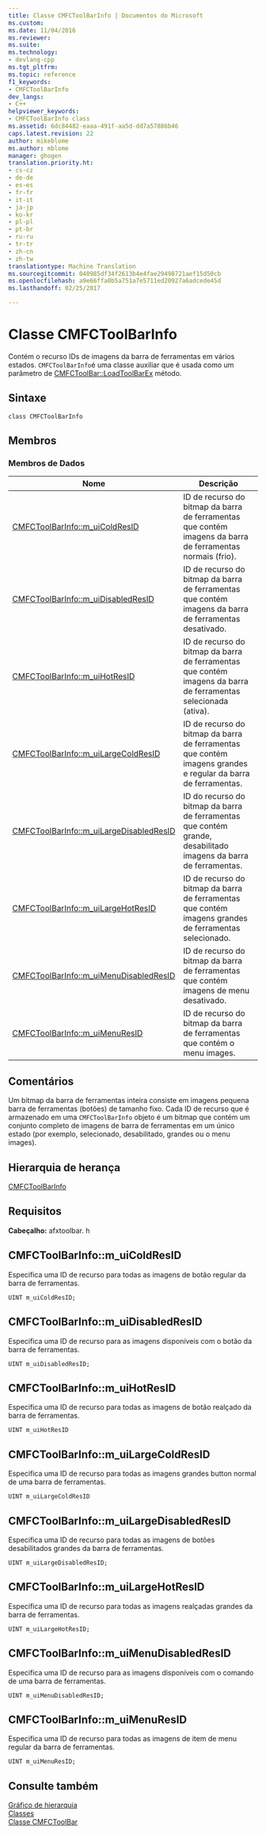 ```yaml
---
title: Classe CMFCToolBarInfo | Documentos do Microsoft
ms.custom: 
ms.date: 11/04/2016
ms.reviewer: 
ms.suite: 
ms.technology:
- devlang-cpp
ms.tgt_pltfrm: 
ms.topic: reference
f1_keywords:
- CMFCToolBarInfo
dev_langs:
- C++
helpviewer_keywords:
- CMFCToolBarInfo class
ms.assetid: 6dc84482-eaaa-491f-aa5d-dd7a57886b46
caps.latest.revision: 22
author: mikeblome
ms.author: mblome
manager: ghogen
translation.priority.ht:
- cs-cz
- de-de
- es-es
- fr-fr
- it-it
- ja-jp
- ko-kr
- pl-pl
- pt-br
- ru-ru
- tr-tr
- zh-cn
- zh-tw
translationtype: Machine Translation
ms.sourcegitcommit: 040985df34f2613b4e4fae29498721aef15d50cb
ms.openlocfilehash: a9e66ffa0b5a751a7e5711ed20927a6adcede45d
ms.lasthandoff: 02/25/2017

---
```

# <a name="cmfctoolbarinfo-class"></a>Classe CMFCToolBarInfo
Contém o recurso IDs de imagens da barra de ferramentas em vários estados. `CMFCToolBarInfo`é uma classe auxiliar que é usada como um parâmetro de [CMFCToolBar::LoadToolBarEx](../../mfc/reference/cmfctoolbar-class.md#loadtoolbarex) método.  
  
## <a name="syntax"></a>Sintaxe  
  
```  
class CMFCToolBarInfo  
```  
  
## <a name="members"></a>Membros  
  
### <a name="data-members"></a>Membros de Dados  
  
|Nome|Descrição|  
|----------|-----------------|  
|[CMFCToolBarInfo::m_uiColdResID](#m_uicoldresid)|ID de recurso do bitmap da barra de ferramentas que contém imagens da barra de ferramentas normais (frio).|  
|[CMFCToolBarInfo::m_uiDisabledResID](#m_uidisabledresid)|ID de recurso do bitmap da barra de ferramentas que contém imagens da barra de ferramentas desativado.|  
|[CMFCToolBarInfo::m_uiHotResID](#m_uihotresid)|ID de recurso do bitmap da barra de ferramentas que contém imagens da barra de ferramentas selecionada (ativa).|  
|[CMFCToolBarInfo::m_uiLargeColdResID](#m_uilargecoldresid)|ID de recurso do bitmap da barra de ferramentas que contém imagens grandes e regular da barra de ferramentas.|  
|[CMFCToolBarInfo::m_uiLargeDisabledResID](#m_uilargedisabledresid)|ID do recurso do bitmap da barra de ferramentas que contém grande, desabilitado imagens da barra de ferramentas.|  
|[CMFCToolBarInfo::m_uiLargeHotResID](#m_uilargehotresid)|ID de recurso do bitmap da barra de ferramentas que contém imagens grandes de ferramentas selecionado.|  
|[CMFCToolBarInfo::m_uiMenuDisabledResID](#m_uimenudisabledresid)|ID de recurso do bitmap da barra de ferramentas que contém imagens de menu desativado.|  
|[CMFCToolBarInfo::m_uiMenuResID](#m_uimenuresid)|ID de recurso do bitmap da barra de ferramentas que contém o menu images.|  
  
## <a name="remarks"></a>Comentários  
 Um bitmap da barra de ferramentas inteira consiste em imagens pequena barra de ferramentas (botões) de tamanho fixo. Cada ID de recurso que é armazenado em uma `CMFCToolBarInfo` objeto é um bitmap que contém um conjunto completo de imagens de barra de ferramentas em um único estado (por exemplo, selecionado, desabilitado, grandes ou o menu images).  
  
## <a name="inheritance-hierarchy"></a>Hierarquia de herança  
 [CMFCToolBarInfo](../../mfc/reference/cmfctoolbarinfo-class.md)  
  
## <a name="requirements"></a>Requisitos  
 **Cabeçalho:** afxtoolbar. h  
  
##  <a name="a-namemuicoldresida--cmfctoolbarinfomuicoldresid"></a><a name="m_uicoldresid"></a>CMFCToolBarInfo::m_uiColdResID  
 Especifica uma ID de recurso para todas as imagens de botão regular da barra de ferramentas.  
  
```  
UINT m_uiColdResID;  
```  
  
##  <a name="a-namemuidisabledresida--cmfctoolbarinfomuidisabledresid"></a><a name="m_uidisabledresid"></a>CMFCToolBarInfo::m_uiDisabledResID  
 Especifica uma ID de recurso para as imagens disponíveis com o botão da barra de ferramentas.  
  
```  
UINT m_uiDisabledResID;  
```  
  
##  <a name="a-namemuihotresida--cmfctoolbarinfomuihotresid"></a><a name="m_uihotresid"></a>CMFCToolBarInfo::m_uiHotResID  
 Especifica uma ID de recurso para todas as imagens de botão realçado da barra de ferramentas.  
  
```  
UINT m_uiHotResID  
```  
  
##  <a name="a-namemuilargecoldresida--cmfctoolbarinfomuilargecoldresid"></a><a name="m_uilargecoldresid"></a>CMFCToolBarInfo::m_uiLargeColdResID  
 Especifica uma ID de recurso para todas as imagens grandes button normal de uma barra de ferramentas.  
  
```  
UINT m_uiLargeColdResID  
```  
  
##  <a name="a-namemuilargedisabledresida--cmfctoolbarinfomuilargedisabledresid"></a><a name="m_uilargedisabledresid"></a>CMFCToolBarInfo::m_uiLargeDisabledResID  
 Especifica uma ID de recurso para todas as imagens de botões desabilitados grandes da barra de ferramentas.  
  
```  
UINT m_uiLargeDisabledResID;  
```  
  
##  <a name="a-namemuilargehotresida--cmfctoolbarinfomuilargehotresid"></a><a name="m_uilargehotresid"></a>CMFCToolBarInfo::m_uiLargeHotResID  
 Especifica uma ID de recurso para todas as imagens realçadas grandes da barra de ferramentas.  
  
```  
UINT m_uiLargeHotResID;  
```  
  
##  <a name="a-namemuimenudisabledresida--cmfctoolbarinfomuimenudisabledresid"></a><a name="m_uimenudisabledresid"></a>CMFCToolBarInfo::m_uiMenuDisabledResID  
 Especifica uma ID de recurso para as imagens disponíveis com o comando de uma barra de ferramentas.  
  
```  
UINT m_uiMenuDisabledResID;  
```  
  
##  <a name="a-namemuimenuresida--cmfctoolbarinfomuimenuresid"></a><a name="m_uimenuresid"></a>CMFCToolBarInfo::m_uiMenuResID  
 Especifica uma ID de recurso para todas as imagens de item de menu regular da barra de ferramentas.  
  
```  
UINT m_uiMenuResID;  
```  
  
## <a name="see-also"></a>Consulte também  
 [Gráfico de hierarquia](../../mfc/hierarchy-chart.md)   
 [Classes](../../mfc/reference/mfc-classes.md)   
 [Classe CMFCToolBar](../../mfc/reference/cmfctoolbar-class.md)

